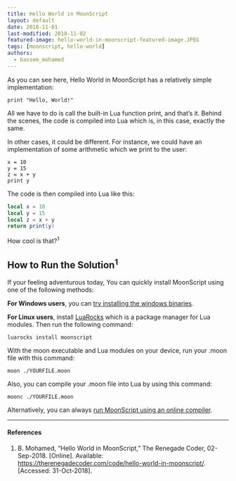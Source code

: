 ```yaml
---
title: Hello World in MoonScript
layout: default
date: 2018-11-01
last-modified: 2018-11-02
featured-image: hello-world-in-moonscript-featured-image.JPEG
tags: [moonscript, hello-world]
authors:
  - bassem_mohamed
---
```


As you can see here, Hello World in MoonScript has a relatively simple
implementation:

```moonscript
print "Hello, World!"
```

All we have to do is call the built-in Lua function print, and that’s it.
Behind the scenes, the code is compiled into Lua which is, in this case,
exactly the same.

In other cases, it could be different. For instance, we could have an
implementation of some arithmetic which we print to the user:

```moonscript
x = 10
y = 15
z = x + y
print y
```

The code is then compiled into Lua like this:

```lua
local x = 10
local y = 15
local z = x + y
return print(y)
```

How cool is that?<sup>1</sup>

## How to Run the Solution<sup>1</sup>

If your feeling adventurous today, You can quickly install MoonScript using one
of the following methods:

**For Windows users**, you can [try installing the windows binaries][4].

**For Linux users**, install [LuaRocks][5] which is a package manager for Lua modules.
Then run the following command:

```console
luarocks install moonscript
```

With the moon executable and Lua modules on your device, run your .moon file
with this command:

```console
moon ./YOURFILE.moon
```

Also, you can compile your .moon file into Lua by using this command:

```console
moonc ./YOURFILE.moon
```

Alternatively, you can always [run MoonScript using an online compiler][6].

---

#### References

1. B. Mohamed, “Hello World in MoonScript,” The Renegade Coder, 02-Sep-2018.
  [Online]. Available: <https://therenegadecoder.com/code/hello-world-in-moonscript/>.
  [Accessed: 31-Oct-2018].

[1]: https://moonscript.org/
[2]: https://github.com/leafo
[3]: http://itch.io/
[4]: https://github.com/leafo/moonscript/releases/download/win32-v0.5.0/moonscript-187bac54ee5a7450013e9c38e005a0e671b76f45.zip
[5]: https://luarocks.org/
[6]: https://moonscript.org/compiler/
